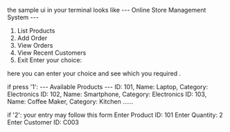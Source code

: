 the sample ui in your terminal looks like 
--- Online Store Management System ---
1. List Products
2. Add Order
3. View Orders
4. View Recent Customers
5. Exit
Enter your choice:

here you can enter your choice and see which you required .

if press '1':
    --- Available Products ---
ID: 101, Name: Laptop, Category: Electronics
ID: 102, Name: Smartphone, Category: Electronics
ID: 103, Name: Coffee Maker, Category: Kitchen ......

if '2':
  your entry may follow this form 
    Enter Product ID: 101
  Enter Quantity: 2
  Enter Customer ID: C003

